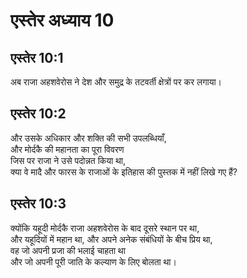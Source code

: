 # एस्तेर अध्याय 10

## एस्तेर 10:1

अब राजा अहशवेरोस ने देश और समुद्र के तटवर्ती क्षेत्रों पर कर लगाया।

## एस्तेर 10:2

और उसके अधिकार और शक्ति की सभी उपलब्धियाँ,  
और मोर्दकै की महानता का पूरा विवरण  
जिस पर राजा ने उसे पदोन्नत किया था,  
क्या वे मादै और फारस के राजाओं के इतिहास की पुस्तक में नहीं लिखे गए हैं?

## एस्तेर 10:3

क्योंकि यहूदी मोर्दकै राजा अहशवेरोस के बाद दूसरे स्थान पर था,  
और यहूदियों में महान था, और अपने अनेक संबंधियों के बीच प्रिय था,  
वह जो अपनी प्रजा की भलाई चाहता था  
और जो अपनी पूरी जाति के कल्याण के लिए बोलता था।
